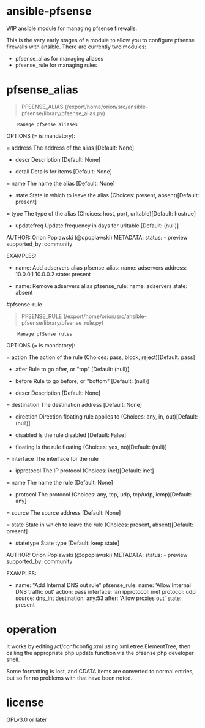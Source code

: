 # ansible-pfsense
WIP ansible module for managing pfsense firewalls.

This is the very early stages of a module to allow you to configure pfsense
firewalls with ansible.  There are currently two modules:

* pfsense_alias for managing aliases
* pfsense_rule for managing rules

# pfsense_alias

> PFSENSE_ALIAS    (/export/home/orion/src/ansible-pfsense/library/pfsense_alias.py)

        Manage pfSense aliases

OPTIONS (= is mandatory):

= address
        The address of the alias
        [Default: None]

- descr
        Description
        [Default: None]

- detail
        Details for items
        [Default: None]

= name
        The name the alias
        [Default: None]

- state
        State in which to leave the alias
        (Choices: present, absent)[Default: present]

= type
        The type of the alias
        (Choices: host, port, urltable)[Default: hostrue]

- updatefreq
        Update frequency in days for urltable
        [Default: (null)]


AUTHOR: Orion Poplawski (@opoplawski)
        METADATA:
          status:
          - preview
          supported_by: community
        

EXAMPLES:
- name: Add adservers alias
  pfsense_alias:
    name: adservers
    address: 10.0.0.1 10.0.0.2
    state: present

- name: Remove adservers alias
  pfsense_rule:
    name: adservers
    state: absent

#pfsense-rule

> PFSENSE_RULE    (/export/home/orion/src/ansible-pfsense/library/pfsense_rule.py)

        Manage pfSense rules

OPTIONS (= is mandatory):

= action
        The action of the rule
        (Choices: pass, block, reject)[Default: pass]

- after
        Rule to go after, or "top"
        [Default: (null)]

- before
        Rule to go before, or "bottom"
        [Default: (null)]

- descr
        Description
        [Default: None]

= destination
        The destination address
        [Default: None]

- direction
        Direction floating rule applies to
        (Choices: any, in, out)[Default: (null)]

- disabled
        Is the rule disabled
        [Default: False]

- floating
        Is the rule floating
        (Choices: yes, no)[Default: (null)]

= interface
        The interface for the rule


- ipprotocol
        The IP protocol
        (Choices: inet)[Default: inet]

= name
        The name the rule
        [Default: None]

- protocol
        The protocol
        (Choices: any, tcp, udp, tcp/udp, icmp)[Default: any]

= source
        The source address
        [Default: None]

= state
        State in which to leave the rule
        (Choices: present, absent)[Default: present]

- statetype
        State type
        [Default: keep state]


AUTHOR: Orion Poplawski (@opoplawski)
        METADATA:
          status:
          - preview
          supported_by: community
        

EXAMPLES:
- name: "Add Internal DNS out rule"
  pfsense_rule:
    name: 'Allow Internal DNS traffic out'
    action: pass
    interface: lan
    ipprotocol: inet
    protocol: udp
    source: dns_int
    destination: any:53
    after: 'Allow proxies out'
    state: present

# operation

It works by editing /cf/conf/config.xml using xml.etree.ElementTree, then
calling the appropriate php update function via the pfsense php developer
shell.

Some formatting is lost, and CDATA items are converted to normal entries,
but so far no problems with that have been noted.

# license

GPLv3.0 or later
